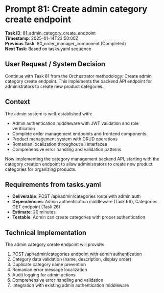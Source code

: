 # Prompt 81: Create admin category create endpoint

**Task ID**: 81_admin_category_create_endpoint  
**Timestamp**: 2025-01-14T23:50:00Z  
**Previous Task**: 80_order_manager_component (Completed)  
**Next Task**: Based on tasks.yaml sequence

## User Request / System Decision

Continue with Task 81 from the Orchestrator methodology: Create admin category create endpoint. This implements the backend API endpoint for administrators to create new product categories.

## Context

The admin system is well-established with:
- Admin authentication middleware with JWT validation and role verification
- Complete order management endpoints and frontend components
- Product management system with CRUD operations
- Romanian localization throughout all interfaces
- Comprehensive error handling and validation patterns

Now implementing the category management backend API, starting with the category creation endpoint to allow administrators to create new product categories for organizing products.

## Requirements from tasks.yaml

- **Deliverable**: POST /api/admin/categories route with admin auth
- **Dependencies**: Admin authentication middleware (Task 66), Categories GET endpoint (Task 26)
- **Estimate**: 20 minutes
- **Testable**: Admin can create categories with proper authentication

## Technical Implementation

The admin category create endpoint will provide:
1. POST /api/admin/categories endpoint with admin authentication
2. Category data validation (name, description, display order)
3. Duplicate category name prevention
4. Romanian error message localization
5. Audit logging for admin actions
6. Comprehensive error handling and validation
7. Integration with existing admin authentication middleware